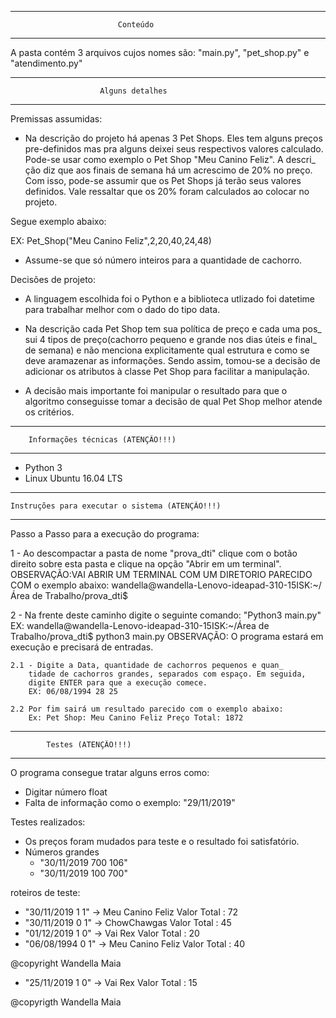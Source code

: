 ********************************************************************
			 				Conteúdo
********************************************************************
A pasta contém 3 arquivos cujos nomes são: "main.py", "pet_shop.py" e 
"atendimento.py"

********************************************************************
						Alguns detalhes
********************************************************************
Premissas assumidas:

- Na descrição do projeto há apenas 3 Pet Shops. Eles tem alguns preços
pre-definidos mas pra alguns deixei seus respectivos valores calculado.
Pode-se usar como exemplo o Pet Shop "Meu Canino Feliz". A descri_
ção diz que aos finais de semana há um acrescimo de 20% no preço. Com
isso, pode-se assumir que os Pet Shops já terão seus valores definidos.
Vale ressaltar que os 20% foram calculados ao colocar no projeto.

Segue exemplo abaixo:

EX: Pet_Shop("Meu Canino Feliz",2,20,40,24,48)

- Assume-se que só número inteiros para a quantidade de cachorro.

Decisões de projeto: 

- A linguagem escolhida foi o Python e a biblioteca utlizado foi 
datetime para trabalhar melhor com o dado do tipo data.

- Na descrição cada Pet Shop tem sua política de preço e cada uma pos_
sui 4 tipos de preço(cachorro pequeno e grande nos dias úteis e final_
de semana) e não menciona explicitamente qual estrutura e como se deve
 aramazenar as informações. Sendo assim, tomou-se a decisão de adicionar
os atributos à classe Pet Shop para facilitar a manipulação.

- A decisão mais importante foi manipular o resultado
para que o algoritmo conseguisse tomar a decisão de qual Pet Shop
melhor atende os critérios.

********************************************************************
		Informações técnicas (ATENÇÃO!!!)
********************************************************************
- Python 3
- Linux Ubuntu 16.04 LTS

****************************************************************************
	Instruções para executar o sistema (ATENÇÃO!!!)
****************************************************************************
Passo a Passo para a execução do programa:

1 - Ao descompactar a pasta de nome "prova_dti" clique com o botão
direito sobre esta pasta e clique na opção "Abrir em um terminal".
OBSERVAÇÃO:VAI ABRIR UM TERMINAL COM UM DIRETORIO PARECIDO COM o
exemplo abaixo:
wandella@wandella-Lenovo-ideapad-310-15ISK:~/Área de Trabalho/prova_dti$ 

2 - Na frente deste caminho digite o seguinte comando: "Python3 main.py"
EX: wandella@wandella-Lenovo-ideapad-310-15ISK:~/Área de Trabalho/prova_dti$ python3 main.py
OBSERVAÇÃO: O programa estará em execução e precisará de entradas.
	
	2.1 - Digite a Data, quantidade de cachorros pequenos e quan_
		tidade de cachorros grandes, separados com espaço. Em seguida,
		digite ENTER para que a execução comece.
		EX: 06/08/1994 28 25

 	2.2 Por fim sairá um resultado parecido com o exemplo abaixo:
		Ex: Pet Shop: Meu Canino Feliz Preço Total: 1872

****************************************************************************
			Testes (ATENÇÃO!!!)
****************************************************************************
O programa consegue tratar alguns erros como:
- Digitar número float
- Falta de informação como o exemplo: "29/11/2019"

Testes realizados:
- Os preços foram mudados para teste e o resultado foi satisfatório.
- Números grandes
	- "30/11/2019 700 106"
	- "30/11/2019 100 700"


roteiros de teste:

- "30/11/2019 1 1" -> Meu Canino Feliz Valor Total : 72 
- "30/11/2019 0 1" -> ChowChawgas Valor Total : 45 
- "01/12/2019 1 0" -> Vai Rex Valor Total : 20 
- "06/08/1994 0 1" -> Meu Canino Feliz Valor Total : 40

@copyright Wandella Maia
- "25/11/2019 1 0" -> Vai Rex Valor Total : 15 

@copyrigth Wandella Maia
